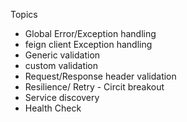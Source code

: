 Topics
 
- Global Error/Exception handling
- feign client Exception handling
- Generic validation
- custom validation
- Request/Response header validation
- Resilience/ Retry - Circit breakout 
- Service discovery
- Health Check 
